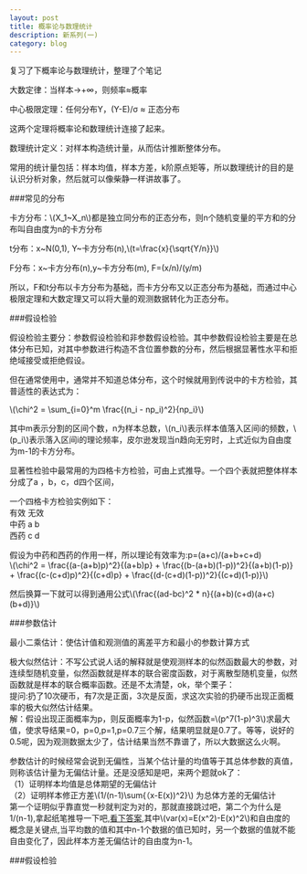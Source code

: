 ```yaml
---
layout: post
title: 概率论与数理统计 
description: 新系列(一)
category: blog
---
```

复习了下概率论与数理统计，整理了个笔记

大数定律：当样本->+∞，则频率≈概率

中心极限定理：任何分布Y，(Y-E)/σ ≈ 正态分布

这两个定理将概率论和数理统计连接了起来。

数理统计定义：对样本构造统计量，从而估计推断整体分布。

常用的统计量包括：样本均值，样本方差，k阶原点矩等，所以数理统计的目的是认识分析对象，然后就可以像柴静一样讲故事了。

###常见的分布

卡方分布：\\(X_1~X_n\\)都是独立同分布的正态分布，则n个随机变量的平方和的分布叫自由度为n的卡方分布

t分布：x~N(0,1), Y~卡方分布(n),\\(t=\frac{x}{\sqrt{Y/n}}\\)

F分布：x~卡方分布(n),y~卡方分布(m), F=(x/n)/(y/m)

所以，F和t分布以卡方分布为基础，而卡方分布又以正态分布为基础，而通过中心极限定理和大数定理又可以将大量的观测数据转化为正态分布。

###假设检验

假设检验主要分：参数假设检验和非参数假设检验。其中参数假设检验主要是在总体分布已知，对其中参数进行构造不含位置参数的分布，然后根据显著性水平和拒绝域接受或拒绝假设。

但在通常使用中，通常并不知道总体分布，这个时候就用到传说中的卡方检验，其普适性的表达式为：    
	
\\(\chi^2 = \sum_{i=0}^m \frac{(n_i - np_i)^2}{np_i}\\)
	
其中m表示分割的区间个数，n为样本总数，\\(n_i\\)表示样本值落入区间i的频数，\\(p_i\\)表示落入区间i的理论频率，皮尔逊发现当n趋向无穷时，上式近似为自由度为m-1的卡方分布。

显著性检验中最常用的为四格卡方检验，可由上式推导。一个四个表就把整体样本分成了a ，b，c，d四个区间，

一个四格卡方检验实例如下：   
      有效   无效   
中药  a      b    
西药  c      d    

假设为中药和西药的作用一样，所以理论有效率为:p=(a+c)/(a+b+c+d)   
\\(\chi^2 = \frac{(a-(a+b)p)^2}{(a+b)p} + \frac{(b-(a+b)(1-p))^2}{(a+b)(1-p)} + \frac{(c-(c+d)p)^2}{(c+d)p} + \frac{(d-(c+d)(1-p))^2}{(c+d)(1-p)}\\)

然后换算一下就可以得到通用公式\\(\frac{(ad-bc)^2 * n}{(a+b)(c+d)(a+c)(b+d)}\\)

###参数估计  

最小二乘估计：使估计值和观测值的离差平方和最小的参数计算方式

极大似然估计：不写公式说人话的解释就是使观测样本的似然函数最大的参数，对连续型随机变量，似然函数就是样本的联合密度函数，对于离散型随机变量，似然函数就是样本的联合概率函数。还是不太清楚，ok，举个栗子：    
提问:扔了10次硬币，有7次是正面，3次是反面，求这次实验的扔硬币出现正面概率的极大似然估计结果。    
解：假设出现正面概率为p，则反面概率为1-p，似然函数=\\(p^7(1-p)^3\\)求最大值，使求导结果=0，p=0,p=1,p=0.7三个解，结果明显就是0.7了。等等，说好的0.5呢，因为观测数据太少了，估计结果当然不靠谱了，所以大数据这么火啊。

参数估计的时候经常会说到无偏性，当某个估计量的均值等于其总体参数的真值，则称该估计量为无偏估计量。还是没感知是吧，来两个题就ok了：  
（1）证明样本均值是总体期望的无偏估计     
（2）证明样本修正方差\\(1/(n-1)\sum{（x-E(x))^2}\\) 为总体方差的无偏估计     
第一个证明似乎靠直觉一秒就判定为对的，那就直接跳过吧，第二个为什么是1/(n-1),拿起纸笔推导一下吧,[看下答案](http://zhidao.baidu.com/link?url=MdP8GRV56vQefayMWhqF364G_YpkwS9YSBkCci-xhgKF3YmASIebMTyGD8BjcLRRnq228Lsde49yrm5AhFdQALDQcNbz4_cFDqloFytLgHS),其中\\(var(x)=E(x^2)-E(x)^2\\)和自由度的概念是关键点,当平均数的值和其中n-1个数据的值已知时，另一个数据的值就不能自由变化了，因此样本方差无偏估计的自由度为n-1。

###假设检验



[LinChaohui]:    http://www.linchaohui.com  "LinChaohui"
